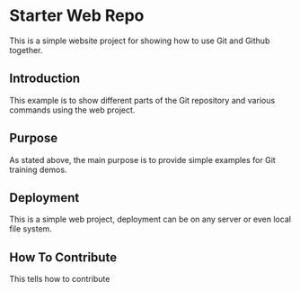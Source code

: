 # Starter Web Repo

This is a simple website project for showing how to use Git and Github together.

## Introduction

This example is to show different parts of the Git repository and various commands using the web project.

## Purpose

As stated above, the main purpose is to provide simple examples for Git training demos.

## Deployment

This is a simple web project, deployment can be on any server or even local file system.


## How To Contribute

This tells how to contribute

